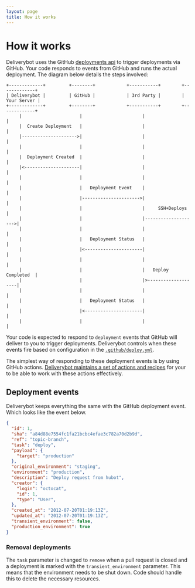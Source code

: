 ```yaml
---
layout: page
title: How it works
---
```


# How it works

Deliverybot uses the GitHub [deployments api][1] to trigger deployments via
GitHub. Your code responds to events from GitHub and runs the actual deployment.
The diagram below details the steps involved:

```
+-------------+         +--------+            +-----------+        +-------------+
| Deliverybot |         | GitHub |            | 3rd Party |        | Your Server |
+-------------+         +--------+            +-----------+        +-------------+
     |                      |                       |                     |
     |  Create Deployment   |                       |                     |
     |--------------------->|                       |                     |
     |                      |                       |                     |
     |  Deployment Created  |                       |                     |
     |<---------------------|                       |                     |
     |                      |                       |                     |
     |                      |   Deployment Event    |                     |
     |                      |---------------------->|                     |
     |                      |                       |     SSH+Deploys     |
     |                      |                       |-------------------->|
     |                      |                       |                     |
     |                      |   Deployment Status   |                     |
     |                      |<----------------------|                     |
     |                      |                       |                     |
     |                      |                       |   Deploy Completed  |
     |                      |                       |>--------------------|
     |                      |                       |                     |
     |                      |   Deployment Status   |                     |
     |                      |<----------------------|                     |
     |                      |                       |                     |
```

Your code is expected to respond to `deployment` events that GitHub will deliver
to you to trigger deployments. Deliverybot controls when these events fire based
on configuration in the [`.github/deploy.yml`][2].

The simplest way of responding to these deployment events is by using GitHub
actions. [Deliverybot maintains a set of actions and recipes][3] for your to be
able to work with these actions effectively.

[1]: https://developer.github.com/v3/repos/deployments/
[2]: /docs/configuration
[3]: /docs/integrations

## Deployment events

Deliverybot keeps everything the same with the GitHub deployment event. Which
looks like the event below.

```json
{
  "id": 1,
  "sha": "a84d88e7554fc1fa21bcbc4efae3c782a70d2b9d",
  "ref": "topic-branch",
  "task": "deploy",
  "payload": {
    "target": "production"
  },
  "original_environment": "staging",
  "environment": "production",
  "description": "Deploy request from hubot",
  "creator": {
    "login": "octocat",
    "id": 1,
    "type": "User",
  },
  "created_at": "2012-07-20T01:19:13Z",
  "updated_at": "2012-07-20T01:19:13Z",
  "transient_environment": false,
  "production_environment": true
}
```

### Removal deployments

The `task` parameter is changed to `remove` when a pull request is closed and a
deployment is marked with the `transient_environment` parameter. This means that
the environment needs to be shut down. Code should handle this to delete the
necessary resources.

